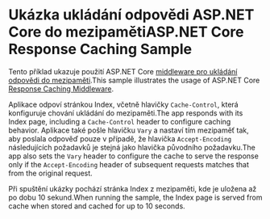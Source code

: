 # <a name="aspnet-core-response-caching-sample"></a><span data-ttu-id="53159-101">Ukázka ukládání odpovědi ASP.NET Core do mezipaměti</span><span class="sxs-lookup"><span data-stu-id="53159-101">ASP.NET Core Response Caching Sample</span></span>

<span data-ttu-id="53159-102">Tento příklad ukazuje použití ASP.NET Core [middleware pro ukládání odpovědi do mezipaměti](https://docs.microsoft.com/aspnet/core/performance/caching/middleware).</span><span class="sxs-lookup"><span data-stu-id="53159-102">This sample illustrates the usage of ASP.NET Core [Response Caching Middleware](https://docs.microsoft.com/aspnet/core/performance/caching/middleware).</span></span>

<span data-ttu-id="53159-103">Aplikace odpoví stránkou Index, včetně hlavičky `Cache-Control`, která konfiguruje chování ukládání do mezipaměti.</span><span class="sxs-lookup"><span data-stu-id="53159-103">The app responds with its Index page, including a `Cache-Control` header to configure caching behavior.</span></span> <span data-ttu-id="53159-104">Aplikace také pošle hlavičku `Vary` a nastaví tím mezipaměť tak, aby poslala odpověď pouze v případě, že hlavička `Accept-Encoding` následujících požadavků je stejná jako hlavička původního požadavku.</span><span class="sxs-lookup"><span data-stu-id="53159-104">The app also sets the `Vary` header to configure the cache to serve the response only if the `Accept-Encoding` header of subsequent requests matches that from the original request.</span></span>

<span data-ttu-id="53159-105">Při spuštění ukázky pochází stránka Index z mezipaměti, kde je uložena až po dobu 10 sekund.</span><span class="sxs-lookup"><span data-stu-id="53159-105">When running the sample, the Index page is served from cache when stored and cached for up to 10 seconds.</span></span>
